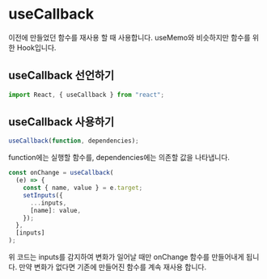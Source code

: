# useCallback

이전에 만들었던 함수를 재사용 할 때 사용합니다. useMemo와 비슷하지만 함수를 위한 Hook입니다.

## useCallback 선언하기

```js
import React, { useCallback } from "react";
```

## useCallback 사용하기

```js
useCallback(function, dependencies);
```

function에는 실행할 함수를, dependencies에는 의존할 값을 나타냅니다.

```js
const onChange = useCallback(
  (e) => {
    const { name, value } = e.target;
    setInputs({
      ...inputs,
      [name]: value,
    });
  },
  [inputs]
);
```

위 코드는 inputs를 감지하여 변화가 일어날 때만 onChange 함수를 만들어내게 됩니다. 만약 변화가 없다면 기존에 만들어진 함수를 계속 재사용 합니다.
